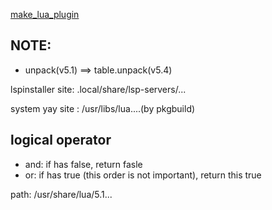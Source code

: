 [make_lua_plugin](https://www.2n.pl/blog/how-to-write-neovim-plugins-in-lua)

## NOTE:
- unpack(v5.1)  ==> table.unpack(v5.4)

lspinstaller site: .local/share/lsp-servers/...

system yay site : /usr/libs/lua....(by pkgbuild)

## logical operator
- and: if has false, return fasle
- or: if has true (this order is not important), return this true

path: /usr/share/lua/5.1...
